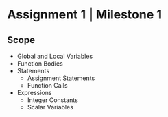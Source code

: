 # Assignment 1 | Milestone 1

## Scope

- Global and Local Variables
- Function Bodies
- Statements
  - Assignment Statements
  - Function Calls
- Expressions
  - Integer Constants
  - Scalar Variables
